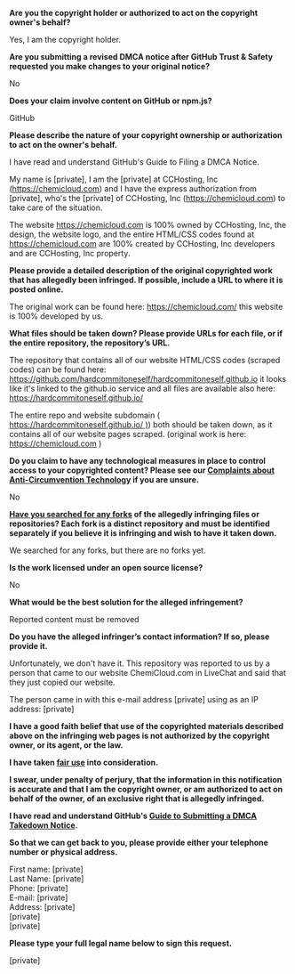 **Are you the copyright holder or authorized to act on the copyright owner's behalf?**

Yes, I am the copyright holder.

**Are you submitting a revised DMCA notice after GitHub Trust & Safety requested you make changes to your original notice?**

No

**Does your claim involve content on GitHub or npm.js?**

GitHub

**Please describe the nature of your copyright ownership or authorization to act on the owner's behalf.**

I have read and understand GitHub's Guide to Filing a DMCA Notice.

My name is [private], I am the [private] at CCHosting, Inc (https://chemicloud.com) and I have the express authorization from [private], who's the [private] of CCHosting, Inc (https://chemicloud.com) to take care of the situation.

The website https://chemicloud.com is 100% owned by CCHosting, Inc, the design, the website logo, and the entire HTML/CSS codes found at https://chemicloud.com are 100% created by CCHosting, Inc developers and are CCHosting, Inc property.

**Please provide a detailed description of the original copyrighted work that has allegedly been infringed. If possible, include a URL to where it is posted online.**

The original work can be found here: https://chemicloud.com/ this website is 100% developed by us.

**What files should be taken down? Please provide URLs for each file, or if the entire repository, the repository’s URL.**

The repository that contains all of our website HTML/CSS codes (scraped codes) can be found here: https://github.com/hardcommitoneself/hardcommitoneself.github.io it looks like it's linked to the github.io service and all files are available also here: https://hardcommitoneself.github.io/

The entire repo and website subdomain ( [https://hardcommitoneself.github.io/ )](https://hardcommitoneself.github.io/)) both should be taken down, as it contains all of our website pages scraped. (original work is here: https://chemicloud.com )

**Do you claim to have any technological measures in place to control access to your copyrighted content? Please see our <a href="https://docs.github.com/articles/guide-to-submitting-a-dmca-takedown-notice#complaints-about-anti-circumvention-technology">Complaints about Anti-Circumvention Technology</a> if you are unsure.**

No

**<a href="https://docs.github.com/articles/dmca-takedown-policy#b-what-about-forks-or-whats-a-fork">Have you searched for any forks</a> of the allegedly infringing files or repositories? Each fork is a distinct repository and must be identified separately if you believe it is infringing and wish to have it taken down.**

We searched for any forks, but there are no forks yet.

**Is the work licensed under an open source license?**

No

**What would be the best solution for the alleged infringement?**

Reported content must be removed

**Do you have the alleged infringer’s contact information? If so, please provide it.**

Unfortunately, we don't have it. This repository was reported to us by a person that came to our website ChemiCloud.com in LiveChat and said that they just copied our website.

The person came in with this e-mail address [private] using as an IP address: [private]

**I have a good faith belief that use of the copyrighted materials described above on the infringing web pages is not authorized by the copyright owner, or its agent, or the law.**

**I have taken <a href="https://www.lumendatabase.org/topics/22">fair use</a> into consideration.**

**I swear, under penalty of perjury, that the information in this notification is accurate and that I am the copyright owner, or am authorized to act on behalf of the owner, of an exclusive right that is allegedly infringed.**

**I have read and understand GitHub's <a href="https://docs.github.com/articles/guide-to-submitting-a-dmca-takedown-notice/">Guide to Submitting a DMCA Takedown Notice</a>.**

**So that we can get back to you, please provide either your telephone number or physical address.**

First name: [private]  
Last Name: [private]  
Phone: [private]  
E-mail: [private]  
Address: [private]  
[private]  
[private]  

**Please type your full legal name below to sign this request.**

[private]  
